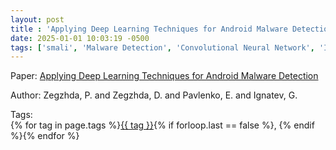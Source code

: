 ```yaml
---
layout: post
title : 'Applying Deep Learning Techniques for Android Malware Detection'
date: 2025-01-01 10:03:19 -0500
tags: ['smali', 'Malware Detection', 'Convolutional Neural Network', 'Image']
---
```

Paper: [Applying Deep Learning Techniques for Android Malware Detection](https://doi.org/10.1145/3264437.3264476)

Author: Zegzhda, P. and Zegzhda, D. and Pavlenko, E. and Ignatev, G.




 Tags:  
        <span>{% for tag in page.tags %}<a href="{{ site.baseurl }}tags/#{{ tag | slugify }}">{{ tag }}</a>{% if forloop.last == false %}, {% endif %}{% endfor %}</span>
